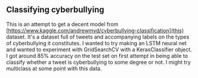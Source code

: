 ## Classifying cyberbullying

This is an attempt to get a decent model from [https://www.kaggle.com/andrewmvd/cyberbullying-classification](this) dataset. It's a dataset full of tweets and accompanying labels on the types of cyberbullying it constitutes. I wanted to try making an LSTM neural net and wanted to experiment with GridSearchCV with a KerasClassifier object. I got around 85% accuracy on the test set on first attempt in being able to classify whether a tweet is cyberbullying to some degree or not. I might try multiclass at some point with this data. 
